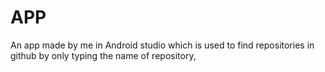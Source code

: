 # APP
An app made by me in Android studio which is used to find repositories in github by only typing the name of repository,
